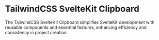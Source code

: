 # TailwindCSS SvelteKit Clipboard

The TailwindCSS SvelteKit Clipboard simplifies SvelteKit development with reusable components and essential features, enhancing efficiency and consistency in project creation.
